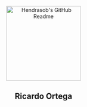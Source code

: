 <p align="center">
 <img width="200px" src="https://64.media.tumblr.com/d4cd2f0c75f255768150f74bd99e9deb/tumblr_nl105ykKsd1qashpbo1_540.gif" align="center" alt="Hendrasob's GitHub Readme" />
 <h2 align="center">Ricardo Ortega</h2>
</p>

